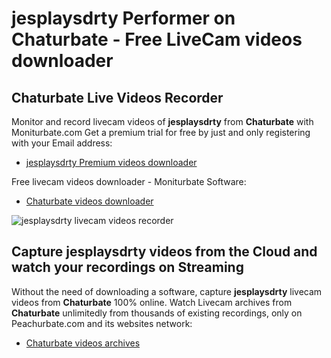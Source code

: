 # jesplaysdrty Performer on Chaturbate - Free LiveCam videos downloader

## Chaturbate Live Videos Recorder

Monitor and record livecam videos of **jesplaysdrty** from **Chaturbate** with Moniturbate.com
Get a premium trial for free by just and only registering with your Email address:
* [jesplaysdrty Premium videos downloader](https://moniturbate.com/request-demo-licence-key.html)

Free livecam videos downloader - Moniturbate Software:
* [Chaturbate videos downloader](https://moniturbate.com/moniturbate-download-software.html)

![jesplaysdrty livecam videos recorder](https://peachurnet.com/templates/moniturbate-software.png)


## Capture jesplaysdrty videos from the Cloud and watch your recordings on Streaming

Without the need of downloading a software, capture **jesplaysdrty** livecam videos from **Chaturbate** 100% online.
Watch Livecam archives from **Chaturbate** unlimitedly from thousands of existing recordings, only on Peachurbate.com and its websites network:
* [Chaturbate videos archives](https://peachurnet.com/)